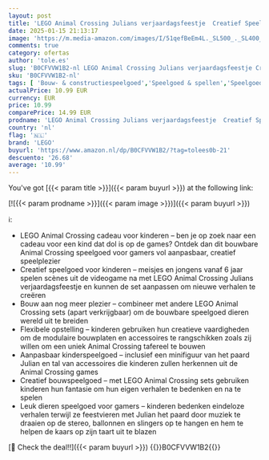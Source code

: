 ```yaml
---
layout: post
title: 'LEGO Animal Crossing Julians verjaardagsfeestje  Creatief Speelgoed voor Kinderen  Bouwpakket met Minifiguur van het Paard uit de Game  Cadeau voor Meisjes en Jongens vanaf 6 jaar 77046'
date: 2025-01-15 21:13:17
image: 'https://m.media-amazon.com/images/I/51qefBeEm4L._SL500_._SL400_.jpg'
comments: true
category: ofertas
author: 'tole.es'
slug: 'B0CFVVW1B2-nl LEGO Animal Crossing Julians verjaardagsfeestje Creatief...'
sku: 'B0CFVVW1B2-nl'
tags: [ 'Bouw- & constructiespeelgoed','Speelgoed & spellen','Speelgoedbouwsets','lego','🇳🇱', ]
actualPrice: 10.99 EUR
currency: EUR
price: 10.99
comparePrice: 14.99 EUR
prodname: 'LEGO Animal Crossing Julians verjaardagsfeestje  Creatief Speelgoed voor Kinderen  Bouwpakket met Minifiguur van het Paard uit de Game  Cadeau voor Meisjes en Jongens vanaf 6 jaar 77046'
country: 'nl'
flag: '🇳🇱'
brand: 'LEGO'
buyurl: 'https://www.amazon.nl/dp/B0CFVVW1B2/?tag=tolees0b-21'
descuento: '26.68'
average: '10.99'
---
```


You've got [{{< param title >}}]({{< param buyurl >}}) at the following link:

[![{{< param prodname >}}]({{< param image >}})]({{< param buyurl >}})

ℹ️:

- LEGO Animal Crossing cadeau voor kinderen – ben je op zoek naar een cadeau voor een kind dat dol is op de games? Ontdek dan dit bouwbare Animal Crossing speelgoed voor gamers vol aanpasbaar, creatief speelplezier
- Creatief speelgoed voor kinderen – meisjes en jongens vanaf 6 jaar spelen scènes uit de videogame na met LEGO Animal Crossing Julians verjaardagsfeestje en kunnen de set aanpassen om nieuwe verhalen te creëren
- Bouw aan nog meer plezier – combineer met andere LEGO Animal Crossing sets (apart verkrijgbaar) om de bouwbare speelgoed dieren wereld uit te breiden
- Flexibele opstelling – kinderen gebruiken hun creatieve vaardigheden om de modulaire bouwplaten en accessoires te rangschikken zoals zij willen om een uniek Animal Crossing tafereel te bouwen
- Aanpasbaar kinderspeelgoed – inclusief een minifiguur van het paard Julian en tal van accessoires die kinderen zullen herkennen uit de Animal Crossing games
- Creatief bouwspeelgoed – met LEGO Animal Crossing sets gebruiken kinderen hun fantasie om hun eigen verhalen te bedenken en na te spelen
- Leuk dieren speelgoed voor gamers – kinderen bedenken eindeloze verhalen terwijl ze feestvieren met Julian het paard door muziek te draaien op de stereo, ballonnen en slingers op te hangen en hem te helpen de kaars op zijn taart uit te blazen

[🛒 Check the deal!!]({{< param buyurl >}})
{{<world>}}B0CFVVW1B2{{</world>}}

